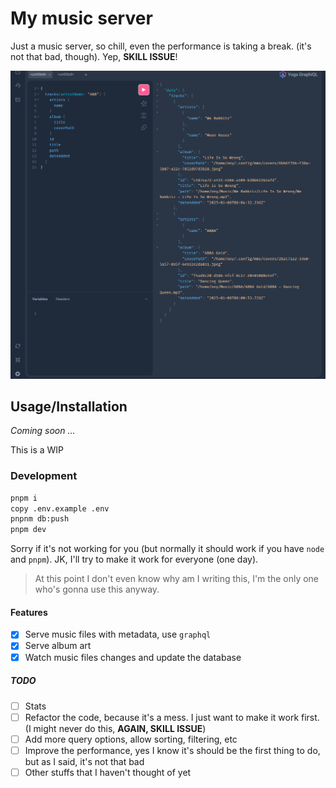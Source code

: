 # My music server

Just a music server, so chill, even the performance is taking a break. (it's not that bad, though).
Yep, **SKILL ISSUE**!

![](/assets/naive-demo.png)

## Usage/Installation

_Coming soon ..._

This is a WIP

### Development

```sh
pnpm i
copy .env.example .env
pnpnm db:push
pnpm dev
```

Sorry if it's not working for you (but normally it should work if you have `node` and `pnpm`).
JK, I'll try to make it work for everyone (one day).

> At this point I don't even know why am I writing this, I'm the only one who's gonna use this anyway.

#### Features

- [x] Serve music files with metadata, use `graphql`
- [x] Serve album art
- [x] Watch music files changes and update the database

##### TODO

- [ ] Stats
- [ ] Refactor the code, because it's a mess. I just want to make it work first. (I might never do this, **AGAIN, SKILL ISSUE**)
- [ ] Add more query options, allow sorting, filtering, etc
- [ ] Improve the performance, yes I know it's should be the first thing to do, but as I said, it's not that bad
- [ ] Other stuffs that I haven't thought of yet
